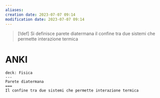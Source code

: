 ```yaml
---
aliases: 
creation date: 2023-07-07 09:14
modification date: 2023-07-07 09:14
---
```


>[!def]
>Si definisce parete diatermana il confine tra due sistemi che permette interazione termica

# ANKI

```anki
deck: Fisica
---
Parete diatermana
===
Il confine tra due sistemi che permette interazione termica
```
